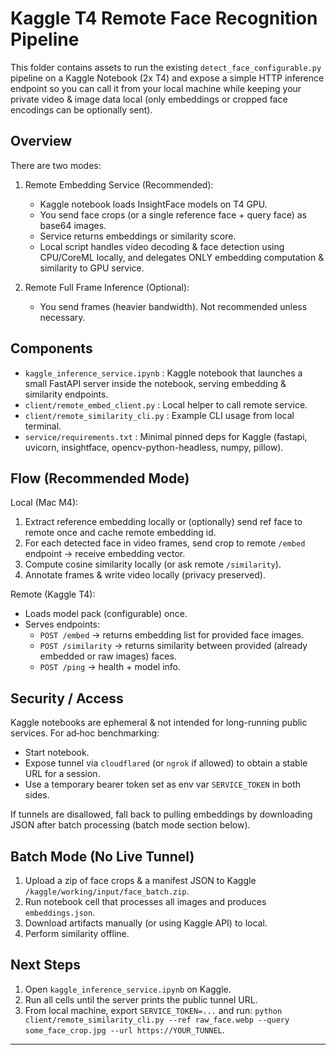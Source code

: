 # Kaggle T4 Remote Face Recognition Pipeline

This folder contains assets to run the existing `detect_face_configurable.py` pipeline on a Kaggle Notebook (2x T4) and expose a simple HTTP inference endpoint so you can call it from your local machine while keeping your private video & image data local (only embeddings or cropped face encodings can be optionally sent).

## Overview

There are two modes:

1. Remote Embedding Service (Recommended):
   - Kaggle notebook loads InsightFace models on T4 GPU.
   - You send face crops (or a single reference face + query face) as base64 images.
   - Service returns embeddings or similarity score.
   - Local script handles video decoding & face detection using CPU/CoreML locally, and delegates ONLY embedding computation & similarity to GPU service.

2. Remote Full Frame Inference (Optional):
   - You send frames (heavier bandwidth). Not recommended unless necessary.

## Components

- `kaggle_inference_service.ipynb` : Kaggle notebook that launches a small FastAPI server inside the notebook, serving embedding & similarity endpoints.
- `client/remote_embed_client.py` : Local helper to call remote service.
- `client/remote_similarity_cli.py` : Example CLI usage from local terminal.
- `service/requirements.txt` : Minimal pinned deps for Kaggle (fastapi, uvicorn, insightface, opencv-python-headless, numpy, pillow).

## Flow (Recommended Mode)

Local (Mac M4):
1. Extract reference embedding locally or (optionally) send ref face to remote once and cache remote embedding id.
2. For each detected face in video frames, send crop to remote `/embed` endpoint -> receive embedding vector.
3. Compute cosine similarity locally (or ask remote `/similarity`).
4. Annotate frames & write video locally (privacy preserved).

Remote (Kaggle T4):
- Loads model pack (configurable) once.
- Serves endpoints:
  - `POST /embed` -> returns embedding list for provided face images.
  - `POST /similarity` -> returns similarity between provided (already embedded or raw images) faces.
  - `POST /ping` -> health + model info.

## Security / Access

Kaggle notebooks are ephemeral & not intended for long-running public services. For ad‑hoc benchmarking:
- Start notebook.
- Expose tunnel via `cloudflared` (or `ngrok` if allowed) to obtain a stable URL for a session.
- Use a temporary bearer token set as env var `SERVICE_TOKEN` in both sides.

If tunnels are disallowed, fall back to pulling embeddings by downloading JSON after batch processing (batch mode section below).

## Batch Mode (No Live Tunnel)

1. Upload a zip of face crops & a manifest JSON to Kaggle `/kaggle/working/input/face_batch.zip`.
2. Run notebook cell that processes all images and produces `embeddings.json`.
3. Download artifacts manually (or using Kaggle API) to local.
4. Perform similarity offline.

## Next Steps

1. Open `kaggle_inference_service.ipynb` on Kaggle.
2. Run all cells until the server prints the public tunnel URL.
3. From local machine, export `SERVICE_TOKEN=...` and run: `python client/remote_similarity_cli.py --ref raw_face.webp --query some_face_crop.jpg --url https://YOUR_TUNNEL`.

---
